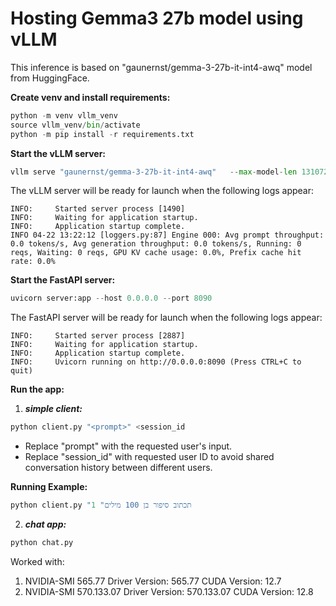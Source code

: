 # Hosting Gemma3 27b model using vLLM #

This inference is based on "gaunernst/gemma-3-27b-it-int4-awq" model from HuggingFace.

**Create venv and install requirements:**
```python
python -m venv vllm_venv
source vllm_venv/bin/activate
python -m pip install -r requirements.txt
```

**Start the vLLM server:**
```python
vllm serve "gaunernst/gemma-3-27b-it-int4-awq"   --max-model-len 131072   --tensor-parallel-size 2
```
The vLLM server will be ready for launch when the following logs appear:
```
INFO:     Started server process [1490]
INFO:     Waiting for application startup.
INFO:     Application startup complete.
INFO 04-22 13:22:12 [loggers.py:87] Engine 000: Avg prompt throughput: 0.0 tokens/s, Avg generation throughput: 0.0 tokens/s, Running: 0 reqs, Waiting: 0 reqs, GPU KV cache usage: 0.0%, Prefix cache hit rate: 0.0%
```



 **Start the FastAPI server:**
```python
uvicorn server:app --host 0.0.0.0 --port 8090
```

The FastAPI server will be ready for launch when the following logs appear:
```
INFO:     Started server process [2887]
INFO:     Waiting for application startup.
INFO:     Application startup complete.
INFO:     Uvicorn running on http://0.0.0.0:8090 (Press CTRL+C to quit)
```


**Run the app:**
1. ***simple client:***
```python
python client.py "<prompt>" <session_id
```

* Replace "prompt" with the requested user's input.
* Replace "session_id" with requested user ID to avoid shared conversation history between different users.

**Running Example:**
```python
python client.py "תכתוב סיפור בן 100 מילים" 1
```

2. ***chat app:***
```python
python chat.py 
```



Worked with:
1.  NVIDIA-SMI 565.77                 Driver Version: 565.77         CUDA Version: 12.7
2.  NVIDIA-SMI 570.133.07             Driver Version: 570.133.07     CUDA Version: 12.8 

